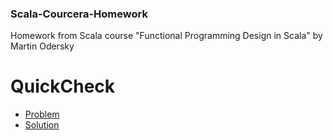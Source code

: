 ### Scala-Courcera-Homework
Homework from Scala course "Functional Programming Design in Scala" by Martin Odersky

# QuickCheck

  * [Problem](https://github.com/maxim092001/Scala-Coursera-Homework/tree/master/quickcheck)
  * [Solution](https://github.com/maxim092001/Scala-Coursera-Homework/blob/master/design/quickcheck/src/main/scala/quickcheck/QuickCheck.scala)

